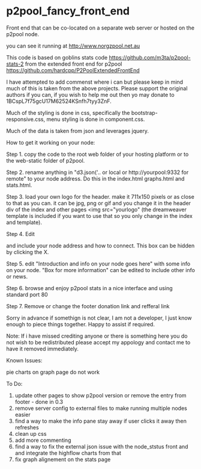 p2pool_fancy_front_end
======================

Front end that can be co-located on a separate web server or hosted on the p2pool node.

you can see it running at http://www.norgzpool.net.au

This code is based on goblins stats code https://github.com/m3ta/p2pool-stats-2 from the extended front end for p2pool https://github.com/hardcpp/P2PoolExtendedFrontEnd

I have attempted to add commenst where i can but please keep in mind much of this is taken from the above projects. Please support the original authors if you can, if you wish to help me out then yo may donate to 1BCspL7f75gcU17M62524KSnfh7tyy3ZnF.

Much of the styling is done in css, specifically the bootstrap-responsive.css, menu styling is done in component.css.

Much of the data is taken from json and leverages jquery. 

How to get it working on your node:

Step 1. copy the code to the root web folder of your hosting platform or to the web-static folder of p2pool.

Step 2. rename anything in "d3.json('.. or local or http://yourpool:9332 for remote" to your node address. Do this in the index.html graphs.html and stats.html.

Step 3. load your own logo for the header. make it 711x150 pixels or as close to that as you can. it can be jpg, png or gif and you change it in the header div of the index and other pages <img src="yourlogo" (the dreamweaver template is included if you want to use that so you only change in the index and template).

Step 4. Edit <div class="infobox"> and include your node address and how to connect. This box can be hidden by clicking the X.

Step 5. edit "Introduction and info on your node goes here" with some info on your node. "Box for more information" can be edited to include other info or news.

Step 6. browse and enjoy p2pool stats in a nice interface and using standard port 80

Step 7. Remove or change the footer donation link and refferal link


Sorry in advance if somethign is not clear, I am not a developer, I just know enough to piece things together. Happy to assist if required. 

Note: If i have missed crediting anyone or there is something here you do not wish to be redistributed please accept my appology and contact me to have it removed immediately. 

Known Issues:

pie charts on graph page do not work


To Do:

1. update other pages to show p2pool version or remove the entry from footer - done in 0.3
2. remove server config to external files to make running multiple nodes easier
3. find a way to make the info pane stay away if user clicks it away then refreshes
4. clean up css
5. add more commenting
6. find a way to fix the external json issue with the node_ststus front and and integrate the highflow charts from that
7. fix graph alignement on the stats page
